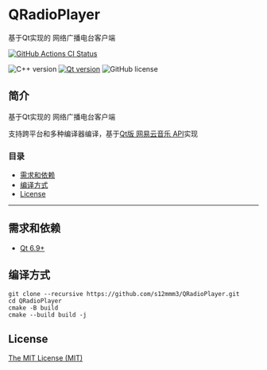 # QRadioPlayer

基于Qt实现的 网络广播电台客户端

[![GitHub Actions CI Status](https://github.com/s12mmm3/QRadioPlayer/actions/workflows/windows.yml/badge.svg)](https://github.com/s12mmm3/QRadioPlayer/actions/workflows/windows.yml)

![C++ version](https://img.shields.io/badge/C++-11-00599C?logo=++)
[![Qt version](https://img.shields.io/badge/Qt-6.9+-41CD52?logo=qt)](https://www.qt.io)
![GitHub license](https://img.shields.io/github/license/s12mmm3/QRadioPlayer)

## 简介

基于Qt实现的 网络广播电台客户端

支持跨平台和多种编译器编译，基于[Qt版 网易云音乐 API](https://github.com/s12mmm3/QCloudMusicApi)实现

### 目录

- [需求和依赖](#需求和依赖)
- [编译方式](#编译方式)
- [License](#License)

---

## 需求和依赖

- [Qt 6.9+](https://www.qt.io/download-qt-installer)

## 编译方式

```Shell
git clone --recursive https://github.com/s12mmm3/QRadioPlayer.git
cd QRadioPlayer
cmake -B build
cmake --build build -j
```

## License

[The MIT License (MIT)](https://github.com/s12mmm3/QRadioPlayer/blob/master/LICENSE)
